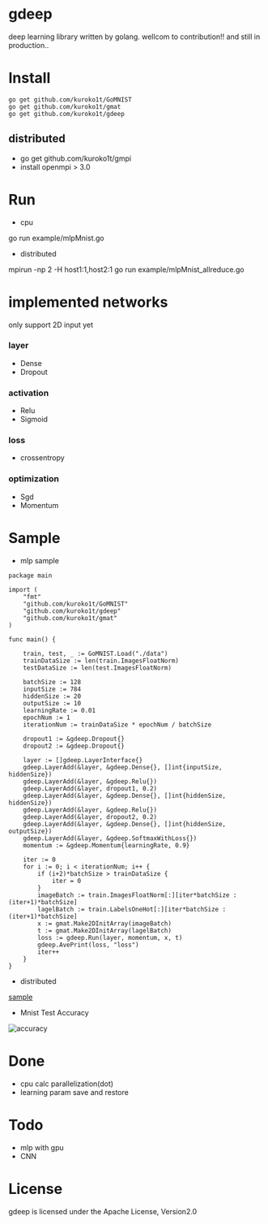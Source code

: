 # gdeep
deep learning library written by golang. wellcom to contribution!! and still in production..

# Install

```
go get github.com/kuroko1t/GoMNIST
go get github.com/kuroko1t/gmat
go get github.com/kuroko1t/gdeep
```

## distributed

* go get github.com/kuroko1t/gmpi
* install openmpi > 3.0

# Run

* cpu

go run example/mlpMnist.go

* distributed

mpirun -np 2 -H host1:1,host2:1 go run example/mlpMnist_allreduce.go

# implemented networks
only support 2D input yet

### layer
* Dense
* Dropout

### activation
* Relu
* Sigmoid

### loss
* crossentropy

### optimization
* Sgd
* Momentum

# Sample

* mlp sample

```golang
package main

import (
	"fmt"
	"github.com/kuroko1t/GoMNIST"
	"github.com/kuroko1t/gdeep"
	"github.com/kuroko1t/gmat"
)

func main() {

	train, test, _ := GoMNIST.Load("./data")
	trainDataSize := len(train.ImagesFloatNorm)
	testDataSize := len(test.ImagesFloatNorm)

	batchSize := 128
	inputSize := 784
	hiddenSize := 20
	outputSize := 10
	learningRate := 0.01
	epochNum := 1
	iterationNum := trainDataSize * epochNum / batchSize

	dropout1 := &gdeep.Dropout{}
	dropout2 := &gdeep.Dropout{}

	layer := []gdeep.LayerInterface{}
	gdeep.LayerAdd(&layer, &gdeep.Dense{}, []int{inputSize, hiddenSize})
	gdeep.LayerAdd(&layer, &gdeep.Relu{})
	gdeep.LayerAdd(&layer, dropout1, 0.2)
	gdeep.LayerAdd(&layer, &gdeep.Dense{}, []int{hiddenSize, hiddenSize})
	gdeep.LayerAdd(&layer, &gdeep.Relu{})
	gdeep.LayerAdd(&layer, dropout2, 0.2)
	gdeep.LayerAdd(&layer, &gdeep.Dense{}, []int{hiddenSize, outputSize})
	gdeep.LayerAdd(&layer, &gdeep.SoftmaxWithLoss{})
	momentum := &gdeep.Momentum{learningRate, 0.9}

	iter := 0
	for i := 0; i < iterationNum; i++ {
		if (i+2)*batchSize > trainDataSize {
			iter = 0
		}
		imageBatch := train.ImagesFloatNorm[:][iter*batchSize : (iter+1)*batchSize]
		lagelBatch := train.LabelsOneHot[:][iter*batchSize : (iter+1)*batchSize]
		x := gmat.Make2DInitArray(imageBatch)
		t := gmat.Make2DInitArray(lagelBatch)
		loss := gdeep.Run(layer, momentum, x, t)
		gdeep.AvePrint(loss, "loss")
		iter++
	}
}

```

* distributed

[sample](https://github.com/kuroko1t/gdeep/blob/master/example/mlpMnist_allreduce.go)

* Mnist Test Accuracy

![accuracy](https://raw.githubusercontent.com/kuroko1t/gdeep/master/img/accuracy.png)

# Done

* cpu calc parallelization(dot)
* learning param save and restore

# Todo

* mlp with gpu
* CNN

# License

gdeep is licensed under the Apache License, Version2.0
